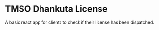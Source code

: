 # TMSO Dhankuta License

A basic react app for clients to check if their license has been dispatched.
